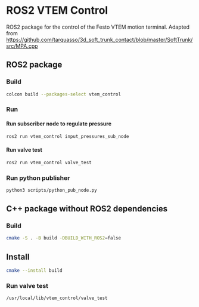 # ROS2 VTEM Control
ROS2 package for the control of the Festo VTEM motion terminal. Adapted from https://github.com/tarquasso/3d_soft_trunk_contact/blob/master/SoftTrunk/src/MPA.cpp

## ROS2 package
### Build
```bash
colcon build --packages-select vtem_control
```
### Run

#### Run subscriber node to regulate pressure
```bash
ros2 run vtem_control input_pressures_sub_node
```
#### Run valve test
```bash
ros2 run vtem_control valve_test
```

### Run python publisher
```bash
python3 scripts/python_pub_node.py
```

## C++ package without ROS2 dependencies
### Build
```bash
cmake -S . -B build -DBUILD_WITH_ROS2=false
```
## Install
```bash
cmake --install build
```
### Run valve test
```bash
/usr/local/lib/vtem_control/valve_test
```